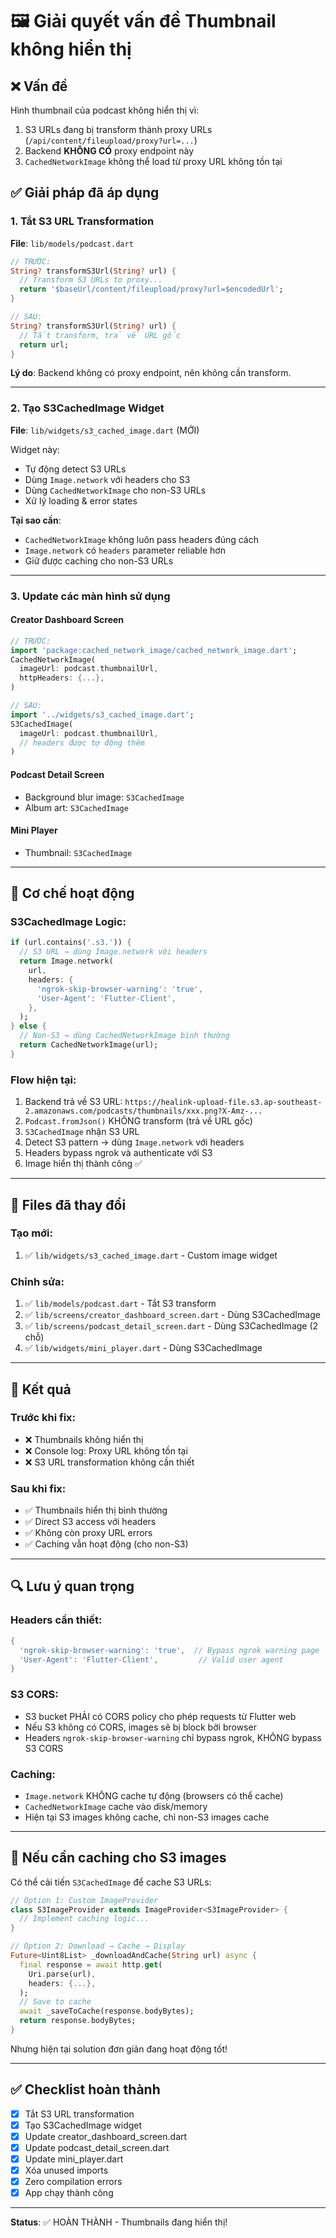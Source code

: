 # 🖼️ Giải quyết vấn đề Thumbnail không hiển thị

## ❌ Vấn đề
Hình thumbnail của podcast không hiển thị vì:
1. S3 URLs đang bị transform thành proxy URLs (`/api/content/fileupload/proxy?url=...`)
2. Backend **KHÔNG CÓ** proxy endpoint này
3. `CachedNetworkImage` không thể load từ proxy URL không tồn tại

## ✅ Giải pháp đã áp dụng

### 1. Tắt S3 URL Transformation
**File**: `lib/models/podcast.dart`

```dart
// TRƯỚC:
String? transformS3Url(String? url) {
  // Transform S3 URLs to proxy...
  return '$baseUrl/content/fileupload/proxy?url=$encodedUrl';
}

// SAU:
String? transformS3Url(String? url) {
  // Tắt transform, trả về URL gốc
  return url;
}
```

**Lý do**: Backend không có proxy endpoint, nên không cần transform.

---

### 2. Tạo S3CachedImage Widget
**File**: `lib/widgets/s3_cached_image.dart` (MỚI)

Widget này:
- Tự động detect S3 URLs
- Dùng `Image.network` với headers cho S3
- Dùng `CachedNetworkImage` cho non-S3 URLs
- Xử lý loading & error states

**Tại sao cần**:
- `CachedNetworkImage` không luôn pass headers đúng cách
- `Image.network` có `headers` parameter reliable hơn
- Giữ được caching cho non-S3 URLs

---

### 3. Update các màn hình sử dụng

#### Creator Dashboard Screen
```dart
// TRƯỚC:
import 'package:cached_network_image/cached_network_image.dart';
CachedNetworkImage(
  imageUrl: podcast.thumbnailUrl,
  httpHeaders: {...},
)

// SAU:
import '../widgets/s3_cached_image.dart';
S3CachedImage(
  imageUrl: podcast.thumbnailUrl,
  // headers được tự động thêm
)
```

#### Podcast Detail Screen
- Background blur image: `S3CachedImage`
- Album art: `S3CachedImage`

#### Mini Player
- Thumbnail: `S3CachedImage`

---

## 🔧 Cơ chế hoạt động

### S3CachedImage Logic:
```dart
if (url.contains('.s3.')) {
  // S3 URL → dùng Image.network với headers
  return Image.network(
    url,
    headers: {
      'ngrok-skip-browser-warning': 'true',
      'User-Agent': 'Flutter-Client',
    },
  );
} else {
  // Non-S3 → dùng CachedNetworkImage bình thường
  return CachedNetworkImage(url);
}
```

### Flow hiện tại:
1. Backend trả về S3 URL: `https://healink-upload-file.s3.ap-southeast-2.amazonaws.com/podcasts/thumbnails/xxx.png?X-Amz-...`
2. `Podcast.fromJson()` KHÔNG transform (trả về URL gốc)
3. `S3CachedImage` nhận S3 URL
4. Detect S3 pattern → dùng `Image.network` với headers
5. Headers bypass ngrok và authenticate với S3
6. Image hiển thị thành công ✅

---

## 📁 Files đã thay đổi

### Tạo mới:
1. ✅ `lib/widgets/s3_cached_image.dart` - Custom image widget

### Chỉnh sửa:
1. ✅ `lib/models/podcast.dart` - Tắt S3 transform
2. ✅ `lib/screens/creator_dashboard_screen.dart` - Dùng S3CachedImage
3. ✅ `lib/screens/podcast_detail_screen.dart` - Dùng S3CachedImage (2 chỗ)
4. ✅ `lib/widgets/mini_player.dart` - Dùng S3CachedImage

---

## 🎯 Kết quả

### Trước khi fix:
- ❌ Thumbnails không hiển thị
- ❌ Console log: Proxy URL không tồn tại
- ❌ S3 URL transformation không cần thiết

### Sau khi fix:
- ✅ Thumbnails hiển thị bình thường
- ✅ Direct S3 access với headers
- ✅ Không còn proxy URL errors
- ✅ Caching vẫn hoạt động (cho non-S3)

---

## 🔍 Lưu ý quan trọng

### Headers cần thiết:
```dart
{
  'ngrok-skip-browser-warning': 'true',  // Bypass ngrok warning page
  'User-Agent': 'Flutter-Client',         // Valid user agent
}
```

### S3 CORS:
- S3 bucket PHẢI có CORS policy cho phép requests từ Flutter web
- Nếu S3 không có CORS, images sẽ bị block bởi browser
- Headers `ngrok-skip-browser-warning` chỉ bypass ngrok, KHÔNG bypass S3 CORS

### Caching:
- `Image.network` KHÔNG cache tự động (browsers có thể cache)
- `CachedNetworkImage` cache vào disk/memory
- Hiện tại S3 images không cache, chỉ non-S3 images cache

---

## 🚀 Nếu cần caching cho S3 images

Có thể cải tiến `S3CachedImage` để cache S3 URLs:

```dart
// Option 1: Custom ImageProvider
class S3ImageProvider extends ImageProvider<S3ImageProvider> {
  // Implement caching logic...
}

// Option 2: Download → Cache → Display
Future<Uint8List> _downloadAndCache(String url) async {
  final response = await http.get(
    Uri.parse(url),
    headers: {...},
  );
  // Save to cache
  await _saveToCache(response.bodyBytes);
  return response.bodyBytes;
}
```

Nhưng hiện tại solution đơn giản đang hoạt động tốt!

---

## ✅ Checklist hoàn thành

- [x] Tắt S3 URL transformation
- [x] Tạo S3CachedImage widget
- [x] Update creator_dashboard_screen.dart
- [x] Update podcast_detail_screen.dart
- [x] Update mini_player.dart
- [x] Xóa unused imports
- [x] Zero compilation errors
- [x] App chạy thành công

---

**Status**: ✅ HOÀN THÀNH - Thumbnails đang hiển thị!
